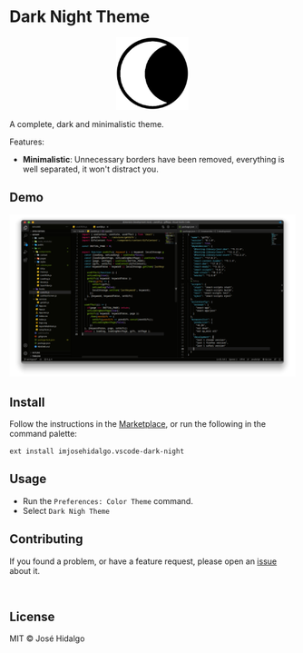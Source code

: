 # Dark Night Theme
<p align="center">
  <img src="https://raw.githubusercontent.com/ImJoseHidalgo/vscode-dark-night/main/resources/icon-theme.png" width="128" alt="Logo">
</p>

A complete, dark and minimalistic theme.

Features:
- **Minimalistic**: Unnecessary borders have been removed, everything is well separated, it won't distract you.

## Demo

![preview](https://raw.githubusercontent.com/ImJoseHidalgo/vscode-dark-night/main/resources/Dark-Night-Theme-Preview.png)


## Install

Follow the instructions in the [Marketplace](https://marketplace.visualstudio.com/items?itemName=josehidalgo.dark-night), or run the following in the command palette:

```shell
ext install imjosehidalgo.vscode-dark-night
```
## Usage

- Run the `Preferences: Color Theme` command.
- Select `Dark Nigh Theme`

## Contributing

If you found a problem, or have a feature request, please open an [issue](https://github.com/imjosehidalgo/vscode-dark-night/issues) about it.

<br>

## License

MIT © José Hidalgo